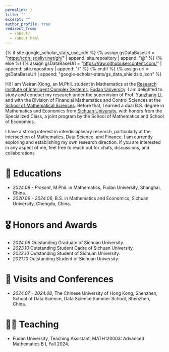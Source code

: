 ```yaml
---
permalink: /
title: ""
excerpt: ""
author_profile: true
redirect_from: 
  - /about/
  - /about.html
---
```


{% if site.google_scholar_stats_use_cdn %}
{% assign gsDataBaseUrl = "https://cdn.jsdelivr.net/gh/" | append: site.repository | append: "@" %}
{% else %}
{% assign gsDataBaseUrl = "https://raw.githubusercontent.com/" | append: site.repository | append: "/" %}
{% endif %}
{% assign url = gsDataBaseUrl | append: "google-scholar-stats/gs_data_shieldsio.json" %}

<span class='anchor' id='about-me'></span>

Hi! I am Weiran Xiong, an M.Phil. student in Mathematics at the [Research Institute of Intelligent Complex Systems](https://iics.fudan.edu.cn/_s599/ywb/main.psp), [Fudan University](https://www.fudan.edu.cn/en/). I am delighted to study and conduct my research under the supervision of Prof. [Yunzhang Li](https://faculty.fudan.edu.cn/li_yunzhang/zh_CN/index/665374/list/index.htm), and with the Division of Financial Mathematics and Control Sciences at the [School of Mathematical Sciences](https://math.fudan.edu.cn/mathen/main.htm). Before that, I earned a dual B.S. degree in Mathematics and Economics from [Sichuan University](https://en.scu.edu.cn/), with honors from the Specialized Class, a joint program by the School of Mathematics and School of Economics.

I have a strong interest in interdisciplinary research, particularly at the intersection of Mathematics, Data Science, and Finance. I am currently exploring and establishing my own research direction. If you are interested in any aspect of me, feel free to reach out for chats, discussions, and collaborations


<!-- # 🔥 News -->


# 📖 Educations
- *2024.09 - Present*, M.Phil. in Mathematics, Fudan University, Shanghai, China.
- *2020.09 - 2024.06*, B.S. in Mathematics and Economics, Sichuan University, Chengdu, China.


<!-- # 📝 Publications -->


# 🎖️ Honors and Awards
- *2024.06* Outstanding Graduate of Sichuan University.
- *2023.10* Outstanding Student Cadre of Sichuan University.
- *2022.10* Outstanding Student of Sichuan University.
- *2021.10* Outstanding Student of Sichuan University.
 

# 💬 Visits and Conferences
- *2024.07 - 2024.08*, The Chinese University of Hong Kong, Shenzhen, School of Data Science, Data Science Summer School, Shenzhen, China.


# 🧑‍🏫 Teaching
- Fudan University, Teaching Assistant, MATH120003: Advanced Mathematics B I, Fall 2024.


<!-- # 💻 Internships -->


